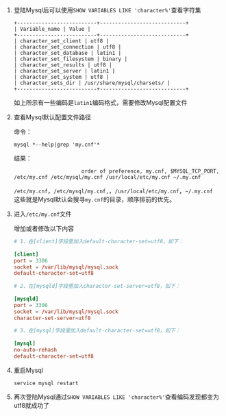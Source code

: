 1. 登陆Mysql后可以使用`SHOW VARIABLES LIKE 'character%'`查看字符集

   ```shell
   +--------------------------+----------------------------+
   | Variable_name | Value |
   +--------------------------+----------------------------+
   | character_set_client | utf8 |
   | character_set_connection | utf8 |
   | character_set_database | latin1 |
   | character_set_filesystem | binary |
   | character_set_results | utf8 |
   | character_set_server | latin1 |
   | character_set_system | utf8 |
   | character_sets_dir | /usr/share/mysql/charsets/ |
   +--------------------------+----------------------------+
   ```

   如上所示有一些编码是`latin1`编码格式，需要修改Mysql配置文件

2. 查看Mysql默认配置文件路径

   命令：

   ```shell
   mysql *--help|grep 'my.cnf'*
   ```

   结果：

   ```shell
                         order of preference, my.cnf, $MYSQL_TCP_PORT,
   /etc/my.cnf /etc/mysql/my.cnf /usr/local/etc/my.cnf ~/.my.cnf
   ```

   `/etc/my.cnf`，`/etc/mysql/my.cnf,`，`/usr/local/etc/my.cnf`，`~/.my.cnf` 这些就是Mysql默认会搜寻`my.cnf`的目录，顺序排前的优先。

3. 进入`/etc/my.cnf`文件

   增加或者修改以下内容

   ```cnf
   # 1、在[client]字段里加入default-character-set=utf8，如下：
    
   [client]
   port = 3306
   socket = /var/lib/mysql/mysql.sock
   default-character-set=utf8
    
   # 2、在[mysqld]字段里加入character-set-server=utf8，如下：
    
   [mysqld]
   port = 3306
   socket = /var/lib/mysql/mysql.sock
   character-set-server=utf8
    
   # 3、在[mysql]字段里加入default-character-set=utf8，如下：
    
   [mysql]
   no-auto-rehash
   default-character-set=utf8
   ```

4. 重启Mysql

   `service mysql restart`

5. 再次登陆Mysql通过`SHOW VARIABLES LIKE 'character%'`查看编码发现都变为utf8就成功了